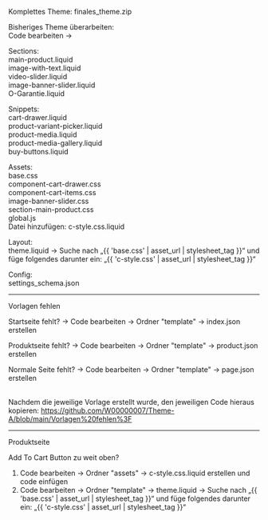 Komplettes Theme: finales_theme.zip

Bisheriges Theme überarbeiten:<br>
Code bearbeiten ->

Sections: <br>
main-product.liquid<br>
image-with-text.liquid<br>
video-slider.liquid<br>
image-banner-slider.liquid<br>
O-Garantie.liquid<br>


Snippets:<br>
cart-drawer.liquid<br>
product-variant-picker.liquid<br>
product-media.liquid<br>
product-media-gallery.liquid<br>
buy-buttons.liquid<br>

Assets:<br>
base.css<br>
component-cart-drawer.css<br>
component-cart-items.css<br>
image-banner-slider.css<br>
section-main-product.css<br>
global.js<br>
Datei hinzufügen: c-style.css.liquid<br>

Layout:<br>
theme.liquid -> Suche nach „{{ 'base.css' | asset_url | stylesheet_tag }}“ und füge folgendes darunter ein: „{{ 'c-style.css' | asset_url | stylesheet_tag }}“

Config:<br>
settings_schema.json
<br>

________________________________________

Vorlagen fehlen<br>

Startseite fehlt? -> Code bearbeiten -> Ordner "template" -> index.json erstellen<br>

Produktseite fehlt? -> Code bearbeiten -> Ordner "template" -> product.json erstellen<br>

Normale Seite fehlt? -> Code bearbeiten -> Ordner "template" -> page.json erstellen<br>
<br>

Nachdem die jeweilige Vorlage erstellt wurde, den jeweiligen Code hieraus kopieren: https://github.com/W00000007/Theme-A/blob/main/Vorlagen%20fehlen%3F
________________________________________

Produktseite<br>

Add To Cart Button zu weit oben?<br>
1. Code bearbeiten -> Ordner "assets" -> c-style.css.liquid erstellen und code einfügen<br>
2. Code bearbeiten -> Ordner "template" -> theme.liquid -> Suche nach „{{ 'base.css' | asset_url | stylesheet_tag }}“ und füge folgendes darunter ein: „{{ 'c-style.css' | asset_url | stylesheet_tag }}“<br>
